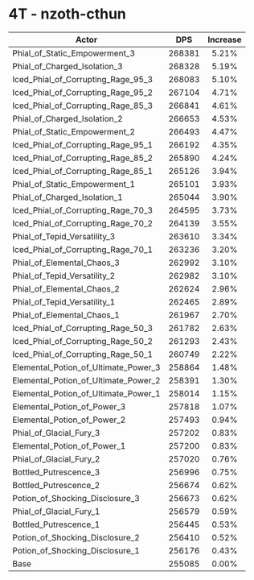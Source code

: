 # 4T - nzoth-cthun
| Actor | DPS | Increase |
|---|:---:|:---:|
|Phial_of_Static_Empowerment_3|268381|5.21%|
|Phial_of_Charged_Isolation_3|268328|5.19%|
|Iced_Phial_of_Corrupting_Rage_95_3|268083|5.10%|
|Iced_Phial_of_Corrupting_Rage_95_2|267104|4.71%|
|Iced_Phial_of_Corrupting_Rage_85_3|266841|4.61%|
|Phial_of_Charged_Isolation_2|266653|4.53%|
|Phial_of_Static_Empowerment_2|266493|4.47%|
|Iced_Phial_of_Corrupting_Rage_95_1|266192|4.35%|
|Iced_Phial_of_Corrupting_Rage_85_2|265890|4.24%|
|Iced_Phial_of_Corrupting_Rage_85_1|265126|3.94%|
|Phial_of_Static_Empowerment_1|265101|3.93%|
|Phial_of_Charged_Isolation_1|265044|3.90%|
|Iced_Phial_of_Corrupting_Rage_70_3|264595|3.73%|
|Iced_Phial_of_Corrupting_Rage_70_2|264139|3.55%|
|Phial_of_Tepid_Versatility_3|263610|3.34%|
|Iced_Phial_of_Corrupting_Rage_70_1|263236|3.20%|
|Phial_of_Elemental_Chaos_3|262992|3.10%|
|Phial_of_Tepid_Versatility_2|262982|3.10%|
|Phial_of_Elemental_Chaos_2|262624|2.96%|
|Phial_of_Tepid_Versatility_1|262465|2.89%|
|Phial_of_Elemental_Chaos_1|261967|2.70%|
|Iced_Phial_of_Corrupting_Rage_50_3|261782|2.63%|
|Iced_Phial_of_Corrupting_Rage_50_2|261293|2.43%|
|Iced_Phial_of_Corrupting_Rage_50_1|260749|2.22%|
|Elemental_Potion_of_Ultimate_Power_3|258864|1.48%|
|Elemental_Potion_of_Ultimate_Power_2|258391|1.30%|
|Elemental_Potion_of_Ultimate_Power_1|258014|1.15%|
|Elemental_Potion_of_Power_3|257818|1.07%|
|Elemental_Potion_of_Power_2|257493|0.94%|
|Phial_of_Glacial_Fury_3|257202|0.83%|
|Elemental_Potion_of_Power_1|257200|0.83%|
|Phial_of_Glacial_Fury_2|257020|0.76%|
|Bottled_Putrescence_3|256996|0.75%|
|Bottled_Putrescence_2|256674|0.62%|
|Potion_of_Shocking_Disclosure_3|256673|0.62%|
|Phial_of_Glacial_Fury_1|256579|0.59%|
|Bottled_Putrescence_1|256445|0.53%|
|Potion_of_Shocking_Disclosure_2|256410|0.52%|
|Potion_of_Shocking_Disclosure_1|256176|0.43%|
|Base|255085|0.00%|
